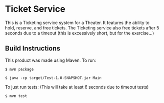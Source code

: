 # Ticket Service

This is a Ticketing service system for a Theater. It features the ability to hold, reserve, and free tickets.
The Ticketing service also free tickets after 5 seconds due to a timeout (this is excessively short, but for the exercise...)

## Build Instructions

This product was made using Maven. To run:

`$ mvn package`

`$ java -cp target/Test-1.0-SNAPSHOT.jar Main`

To just run tests: (This will take at least 6 seconds due to timeout tests)

`$ mvn test`